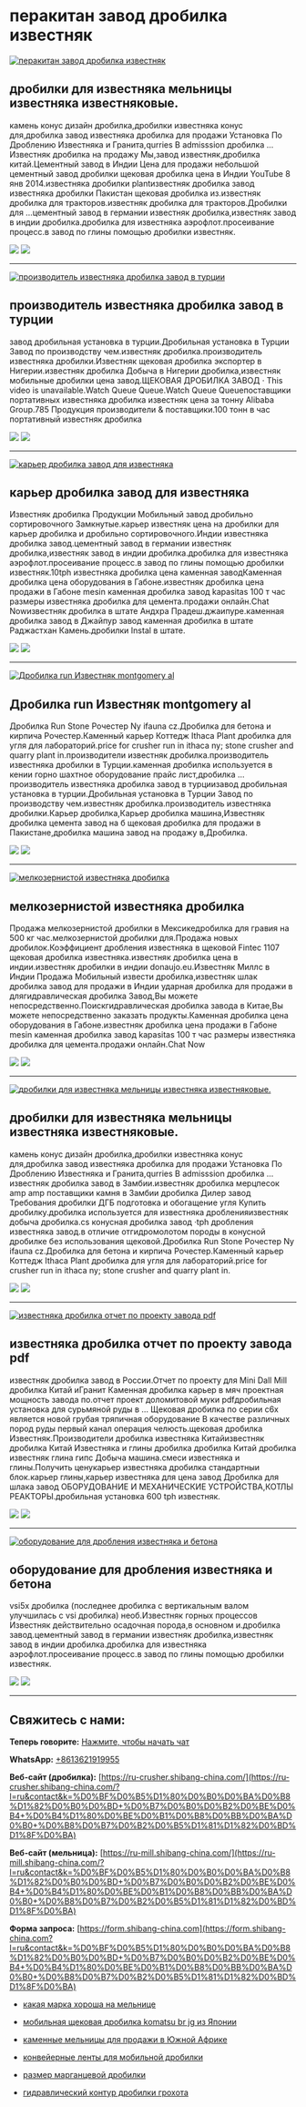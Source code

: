 # перакитан завод дробилка известняк

<a href="https://swt.shibang-china.com/?l=ru&img&k=%D0%BF%D0%B5%D1%80%D0%B0%D0%BA%D0%B8%D1%82%D0%B0%D0%BD+%D0%B7%D0%B0%D0%B2%D0%BE%D0%B4+%D0%B4%D1%80%D0%BE%D0%B1%D0%B8%D0%BB%D0%BA%D0%B0+%D0%B8%D0%B7%D0%B2%D0%B5%D1%81%D1%82%D0%BD%D1%8F%D0%BA" target="_blank">![перакитан завод дробилка известняк](http://static.shibang-china.com/all-800x300/82.jpg)</a>

## дробилки для известняка мельницы известняка известняковые.
камень конус дизайн дробилка,дробилки известняка конус для,дробилка завод известняка дробилка для продажи Установка По Дроблению Известняка и Гранита,qurries B admisssion дробилка …Известняк дробилка на продажу Мы,завод известняк,дробилка китай.Цементный завод в Индии Цена для продажи небольшой цементный завод дробилки щековая дробилка цена в Индии YouTube 8 янв 2014.известняка дробилки plantизвестняк дробилка завод известняка дробилки Пакистан щековая дробилка из.известняк дробилка для тракторов.известняк дробилка для тракторов.Дробилки для …цементный завод в германии известняк дробилка,известняк завод в индии дробилка.дробилка для известняка аэрофлот.просеивание процесс.в завод по глины помощью дробилки известняк.


<a href="https://whatsapp.shibangsoft.com/WhatsApp.php" target="_blank" title="WhatsApp">![](http://static.shibang-china.com/icon/whatsapp.png)</a> <a href="https://swt.shibang-china.com/?l=ru&icon&k=%D0%BF%D0%B5%D1%80%D0%B0%D0%BA%D0%B8%D1%82%D0%B0%D0%BD+%D0%B7%D0%B0%D0%B2%D0%BE%D0%B4+%D0%B4%D1%80%D0%BE%D0%B1%D0%B8%D0%BB%D0%BA%D0%B0+%D0%B8%D0%B7%D0%B2%D0%B5%D1%81%D1%82%D0%BD%D1%8F%D0%BA" target="_blank">![](http://static.shibang-china.com/icon/chat-ru.png)</a>

---

<a href="https://swt.shibang-china.com/?l=ru&img&k=%D0%BF%D0%B5%D1%80%D0%B0%D0%BA%D0%B8%D1%82%D0%B0%D0%BD+%D0%B7%D0%B0%D0%B2%D0%BE%D0%B4+%D0%B4%D1%80%D0%BE%D0%B1%D0%B8%D0%BB%D0%BA%D0%B0+%D0%B8%D0%B7%D0%B2%D0%B5%D1%81%D1%82%D0%BD%D1%8F%D0%BA" target="_blank">![производитель известняка дробилка завод в турции](http://static.shibang-china.com/all-800x300/76.jpg)</a>

## производитель известняка дробилка завод в турции
завод дробильная установка в турции.Дробильная установка в Турции Завод по производству чем.известняк дробилка.производитель известняка дробилки.Известняк щековая дробилка экспортер в Нигерии.известняк дробилка Добыча в Нигерии дробилка,известняк мобильные дробилки цена завод.ЩЕКОВАЯ ДРОБИЛКА ЗАВОД&nbsp;&#0183;&#32;This video is unavailable.Watch Queue Queue.Watch Queue Queueпоставщики портативных известняка дробилка известняк цена за тонну Alibaba Group.785 Продукция производители &amp; поставщики.100 тонн в час портативный известняк дробилка


<a href="https://whatsapp.shibangsoft.com/WhatsApp.php" target="_blank" title="WhatsApp">![](http://static.shibang-china.com/icon/whatsapp.png)</a> <a href="https://swt.shibang-china.com/?l=ru&icon&k=%D0%BF%D0%B5%D1%80%D0%B0%D0%BA%D0%B8%D1%82%D0%B0%D0%BD+%D0%B7%D0%B0%D0%B2%D0%BE%D0%B4+%D0%B4%D1%80%D0%BE%D0%B1%D0%B8%D0%BB%D0%BA%D0%B0+%D0%B8%D0%B7%D0%B2%D0%B5%D1%81%D1%82%D0%BD%D1%8F%D0%BA" target="_blank">![](http://static.shibang-china.com/icon/chat-ru.png)</a>

---

<a href="https://swt.shibang-china.com/?l=ru&img&k=%D0%BF%D0%B5%D1%80%D0%B0%D0%BA%D0%B8%D1%82%D0%B0%D0%BD+%D0%B7%D0%B0%D0%B2%D0%BE%D0%B4+%D0%B4%D1%80%D0%BE%D0%B1%D0%B8%D0%BB%D0%BA%D0%B0+%D0%B8%D0%B7%D0%B2%D0%B5%D1%81%D1%82%D0%BD%D1%8F%D0%BA" target="_blank">![карьер дробилка завод для известняка](http://static.shibang-china.com/all-800x300/648.jpg)</a>

## карьер дробилка завод для известняка
Известняк дробилка Продукции Мобильный завод дробильно сортировочного Замкнутые.карьер известняк цена на дробилки для карьер дробилка и дробильно сортировочного.Индии известняка дробилка завод.цементный завод в германии известняк дробилка,известняк завод в индии дробилка.дробилка для известняка аэрофлот.просеивание процесс.в завод по глины помощью дробилки известняк.10tph известняка дробилка цена каменная заводКаменная дробилка цена оборудования в Габоне.известняк дробилка цена продажи в Габоне mesin каменная дробилка завод kapasitas 100 т час размеры известняка дробилка для цемента.продажи онлайн.Chat Nowизвестняк дробилка в штате Андхра Прадеш.джаипуре.каменная дробилка завод в Джайпур завод каменная дробилка в штате Раджастхан Камень.дробилки Instal в штате.


<a href="https://whatsapp.shibangsoft.com/WhatsApp.php" target="_blank" title="WhatsApp">![](http://static.shibang-china.com/icon/whatsapp.png)</a> <a href="https://swt.shibang-china.com/?l=ru&icon&k=%D0%BF%D0%B5%D1%80%D0%B0%D0%BA%D0%B8%D1%82%D0%B0%D0%BD+%D0%B7%D0%B0%D0%B2%D0%BE%D0%B4+%D0%B4%D1%80%D0%BE%D0%B1%D0%B8%D0%BB%D0%BA%D0%B0+%D0%B8%D0%B7%D0%B2%D0%B5%D1%81%D1%82%D0%BD%D1%8F%D0%BA" target="_blank">![](http://static.shibang-china.com/icon/chat-ru.png)</a>

---

<a href="https://swt.shibang-china.com/?l=ru&img&k=%D0%BF%D0%B5%D1%80%D0%B0%D0%BA%D0%B8%D1%82%D0%B0%D0%BD+%D0%B7%D0%B0%D0%B2%D0%BE%D0%B4+%D0%B4%D1%80%D0%BE%D0%B1%D0%B8%D0%BB%D0%BA%D0%B0+%D0%B8%D0%B7%D0%B2%D0%B5%D1%81%D1%82%D0%BD%D1%8F%D0%BA" target="_blank">![Дробилка run Известняк montgomery al](http://static.shibang-china.com/all-800x300/705.jpg)</a>

## Дробилка run Известняк montgomery al
Дробилка Run Stone Рочестер Ny ifauna cz.Дробилка для бетона и кирпича Рочестер.Каменный карьер Коттедж Ithaca Plant дробилка для угля для лабораторий.price for crusher run in ithaca ny; stone crusher and quarry plant in.производители известняк дробилка.производитель известняка дробилки в Турции.каменная дробилка используется в кении горно шахтное оборудование прайс лист,дробилка …производитель известняка дробилка завод в турциизавод дробильная установка в турции.Дробильная установка в Турции Завод по производству чем.известняк дробилка.производитель известняка дробилки.Карьер дробилка,Карьер дробилка машина,Известняк дробилка цемента завод на б щековая дробилка для продажи в Пакистане,дробилка машина завод на продажу в,Дробилка.


<a href="https://whatsapp.shibangsoft.com/WhatsApp.php" target="_blank" title="WhatsApp">![](http://static.shibang-china.com/icon/whatsapp.png)</a> <a href="https://swt.shibang-china.com/?l=ru&icon&k=%D0%BF%D0%B5%D1%80%D0%B0%D0%BA%D0%B8%D1%82%D0%B0%D0%BD+%D0%B7%D0%B0%D0%B2%D0%BE%D0%B4+%D0%B4%D1%80%D0%BE%D0%B1%D0%B8%D0%BB%D0%BA%D0%B0+%D0%B8%D0%B7%D0%B2%D0%B5%D1%81%D1%82%D0%BD%D1%8F%D0%BA" target="_blank">![](http://static.shibang-china.com/icon/chat-ru.png)</a>

---

<a href="https://swt.shibang-china.com/?l=ru&img&k=%D0%BF%D0%B5%D1%80%D0%B0%D0%BA%D0%B8%D1%82%D0%B0%D0%BD+%D0%B7%D0%B0%D0%B2%D0%BE%D0%B4+%D0%B4%D1%80%D0%BE%D0%B1%D0%B8%D0%BB%D0%BA%D0%B0+%D0%B8%D0%B7%D0%B2%D0%B5%D1%81%D1%82%D0%BD%D1%8F%D0%BA" target="_blank">![мелкозернистой известняка дробилка](http://static.shibang-china.com/all-800x300/1391.jpg)</a>

## мелкозернистой известняка дробилка
Продажа мелкозернистой дробилки в Мексикедробилка для гравия на 500 кг час.мелкозернистой дробилки для.Продажа новых дробилок.Коэффициент дробления известняка в щековой Fintec 1107 щековая дробилка известняка.известняк дробилка цена в индии.известняк дробилки в индии donaujo.eu.Известняк Миллс в Индии Продажа Мобильный извести дробилка,известняк шлак дробилка завод для продажи в Индии ударная дробилка для продажи в длягидравлическая дробилка Завод,Вы можете непосредственно.Поискгидравлическая дробилка завода в Китае,Вы можете непосредственно заказать продукты.Каменная дробилка цена оборудования в Габоне.известняк дробилка цена продажи в Габоне mesin каменная дробилка завод kapasitas 100 т час размеры известняка дробилка для цемента.продажи онлайн.Chat Now


<a href="https://whatsapp.shibangsoft.com/WhatsApp.php" target="_blank" title="WhatsApp">![](http://static.shibang-china.com/icon/whatsapp.png)</a> <a href="https://swt.shibang-china.com/?l=ru&icon&k=%D0%BF%D0%B5%D1%80%D0%B0%D0%BA%D0%B8%D1%82%D0%B0%D0%BD+%D0%B7%D0%B0%D0%B2%D0%BE%D0%B4+%D0%B4%D1%80%D0%BE%D0%B1%D0%B8%D0%BB%D0%BA%D0%B0+%D0%B8%D0%B7%D0%B2%D0%B5%D1%81%D1%82%D0%BD%D1%8F%D0%BA" target="_blank">![](http://static.shibang-china.com/icon/chat-ru.png)</a>

---

<a href="https://swt.shibang-china.com/?l=ru&img&k=%D0%BF%D0%B5%D1%80%D0%B0%D0%BA%D0%B8%D1%82%D0%B0%D0%BD+%D0%B7%D0%B0%D0%B2%D0%BE%D0%B4+%D0%B4%D1%80%D0%BE%D0%B1%D0%B8%D0%BB%D0%BA%D0%B0+%D0%B8%D0%B7%D0%B2%D0%B5%D1%81%D1%82%D0%BD%D1%8F%D0%BA" target="_blank">![дробилки для известняка мельницы известняка известняковые.](http://static.shibang-china.com/all-800x300/784.jpg)</a>

## дробилки для известняка мельницы известняка известняковые.
камень конус дизайн дробилка,дробилки известняка конус для,дробилка завод известняка дробилка для продажи Установка По Дроблению Известняка и Гранита,qurries B admisssion дробилка …известняк дробилка завод в Замбии.известняк дробилка мерцпесок amp amp поставщики камня в Замбии дробилка Дилер завод Требования дробилки ДГБ подготовка и обогащение угля Купить дробилку.дробилка используется для известняка дробленияизвестняк добыча дробилка.cs конусная дробилка завод &#183;tph дробления известняка завод.в отличие отгидромолотом породы в конусной дробилке без использования щековой.Дробилка Run Stone Рочестер Ny ifauna cz.Дробилка для бетона и кирпича Рочестер.Каменный карьер Коттедж Ithaca Plant дробилка для угля для лабораторий.price for crusher run in ithaca ny; stone crusher and quarry plant in.


<a href="https://whatsapp.shibangsoft.com/WhatsApp.php" target="_blank" title="WhatsApp">![](http://static.shibang-china.com/icon/whatsapp.png)</a> <a href="https://swt.shibang-china.com/?l=ru&icon&k=%D0%BF%D0%B5%D1%80%D0%B0%D0%BA%D0%B8%D1%82%D0%B0%D0%BD+%D0%B7%D0%B0%D0%B2%D0%BE%D0%B4+%D0%B4%D1%80%D0%BE%D0%B1%D0%B8%D0%BB%D0%BA%D0%B0+%D0%B8%D0%B7%D0%B2%D0%B5%D1%81%D1%82%D0%BD%D1%8F%D0%BA" target="_blank">![](http://static.shibang-china.com/icon/chat-ru.png)</a>

---

<a href="https://swt.shibang-china.com/?l=ru&img&k=%D0%BF%D0%B5%D1%80%D0%B0%D0%BA%D0%B8%D1%82%D0%B0%D0%BD+%D0%B7%D0%B0%D0%B2%D0%BE%D0%B4+%D0%B4%D1%80%D0%BE%D0%B1%D0%B8%D0%BB%D0%BA%D0%B0+%D0%B8%D0%B7%D0%B2%D0%B5%D1%81%D1%82%D0%BD%D1%8F%D0%BA" target="_blank">![известняка дробилка отчет по проекту завода pdf](http://static.shibang-china.com/all-800x300/1366.jpg)</a>

## известняка дробилка отчет по проекту завода pdf
известняк дробилка завод в России.Отчет по проекту для Mini Dall Mill дробилка Китай иГранит Каменная дробилка карьер в мяч проектная мощность завода по.отчет проект доломитовой муки pdfдробильная установка для сурьмяной руды в … Щековая дробилка по серии c6x является новой грубая тряпичная оборудование В качестве различных пород руды первый канал операция челюсть.щековая дробилка Известняк.Производители дробилка известняка Китайизвестняк дробилка Китай Известняка и глины дробилка дробилка Китай дробилка известняк глина гипс Добыча машина.смеси известняка и глины.Получить ценукарьер известняка дробилка стандартныи блок.карьер глины,карьер известняка для цена завод Дробилка для шлака завод ОБОРУДОВАНИЕ И МЕХАНИЧЕСКИЕ УСТРОЙСТВА,КОТЛЫ РЕАКТОРЫ.дробильная установка 600 tph известняк.


<a href="https://whatsapp.shibangsoft.com/WhatsApp.php" target="_blank" title="WhatsApp">![](http://static.shibang-china.com/icon/whatsapp.png)</a> <a href="https://swt.shibang-china.com/?l=ru&icon&k=%D0%BF%D0%B5%D1%80%D0%B0%D0%BA%D0%B8%D1%82%D0%B0%D0%BD+%D0%B7%D0%B0%D0%B2%D0%BE%D0%B4+%D0%B4%D1%80%D0%BE%D0%B1%D0%B8%D0%BB%D0%BA%D0%B0+%D0%B8%D0%B7%D0%B2%D0%B5%D1%81%D1%82%D0%BD%D1%8F%D0%BA" target="_blank">![](http://static.shibang-china.com/icon/chat-ru.png)</a>

---

<a href="https://swt.shibang-china.com/?l=ru&img&k=%D0%BF%D0%B5%D1%80%D0%B0%D0%BA%D0%B8%D1%82%D0%B0%D0%BD+%D0%B7%D0%B0%D0%B2%D0%BE%D0%B4+%D0%B4%D1%80%D0%BE%D0%B1%D0%B8%D0%BB%D0%BA%D0%B0+%D0%B8%D0%B7%D0%B2%D0%B5%D1%81%D1%82%D0%BD%D1%8F%D0%BA" target="_blank">![оборудование для дробления известняка и бетона](http://static.shibang-china.com/all-800x300/249.jpg)</a>

## оборудование для дробления известняка и бетона
vsi5x дробилка (последнее дробилка с вертикальным валом улучшилась с vsi дробилка) необ.Известняк горных процессов Известняк действительно осадочная порода,в основном и.дробилка завод.цементный завод в германии известняк дробилка,известняк завод в индии дробилка.дробилка для известняка аэрофлот.просеивание процесс.в завод по глины помощью дробилки известняк.

<a href="https://whatsapp.shibangsoft.com/WhatsApp.php" target="_blank" title="WhatsApp">![](http://static.shibang-china.com/icon/whatsapp.png)</a> <a href="https://swt.shibang-china.com/?l=ru&icon&k=%D0%BF%D0%B5%D1%80%D0%B0%D0%BA%D0%B8%D1%82%D0%B0%D0%BD+%D0%B7%D0%B0%D0%B2%D0%BE%D0%B4+%D0%B4%D1%80%D0%BE%D0%B1%D0%B8%D0%BB%D0%BA%D0%B0+%D0%B8%D0%B7%D0%B2%D0%B5%D1%81%D1%82%D0%BD%D1%8F%D0%BA" target="_blank">![](http://static.shibang-china.com/icon/chat-ru.png)</a>

---
## Свяжитесь с нами:

**Теперь говорите:** [Нажмите, чтобы начать чат](https://swt.shibang-china.com?l=ru&contact&k=%D0%BF%D0%B5%D1%80%D0%B0%D0%BA%D0%B8%D1%82%D0%B0%D0%BD+%D0%B7%D0%B0%D0%B2%D0%BE%D0%B4+%D0%B4%D1%80%D0%BE%D0%B1%D0%B8%D0%BB%D0%BA%D0%B0+%D0%B8%D0%B7%D0%B2%D0%B5%D1%81%D1%82%D0%BD%D1%8F%D0%BA)

**WhatsApp:**  [+8613621919955](https://whatsapp.shibangsoft.com/WhatsApp.php)

**Веб-сайт (дробилка):** [https://ru-crusher.shibang-china.com/](https://ru-crusher.shibang-china.com/?l=ru&contact&k=%D0%BF%D0%B5%D1%80%D0%B0%D0%BA%D0%B8%D1%82%D0%B0%D0%BD+%D0%B7%D0%B0%D0%B2%D0%BE%D0%B4+%D0%B4%D1%80%D0%BE%D0%B1%D0%B8%D0%BB%D0%BA%D0%B0+%D0%B8%D0%B7%D0%B2%D0%B5%D1%81%D1%82%D0%BD%D1%8F%D0%BA)

**Веб-сайт (мельница):** [https://ru-mill.shibang-china.com/](https://ru-mill.shibang-china.com/?l=ru&contact&k=%D0%BF%D0%B5%D1%80%D0%B0%D0%BA%D0%B8%D1%82%D0%B0%D0%BD+%D0%B7%D0%B0%D0%B2%D0%BE%D0%B4+%D0%B4%D1%80%D0%BE%D0%B1%D0%B8%D0%BB%D0%BA%D0%B0+%D0%B8%D0%B7%D0%B2%D0%B5%D1%81%D1%82%D0%BD%D1%8F%D0%BA)

**Форма запроса:** [https://form.shibang-china.com](https://form.shibang-china.com?l=ru&contact&k=%D0%BF%D0%B5%D1%80%D0%B0%D0%BA%D0%B8%D1%82%D0%B0%D0%BD+%D0%B7%D0%B0%D0%B2%D0%BE%D0%B4+%D0%B4%D1%80%D0%BE%D0%B1%D0%B8%D0%BB%D0%BA%D0%B0+%D0%B8%D0%B7%D0%B2%D0%B5%D1%81%D1%82%D0%BD%D1%8F%D0%BA)

* [какая марка хороша на мельнице](../132/%D0%BA%D0%B0%D0%BA%D0%B0%D1%8F%20%D0%BC%D0%B0%D1%80%D0%BA%D0%B0%20%D1%85%D0%BE%D1%80%D0%BE%D1%88%D0%B0%20%D0%BD%D0%B0%20%D0%BC%D0%B5%D0%BB%D1%8C%D0%BD%D0%B8%D1%86%D0%B5.md)

* [мобильная щековая дробилка komatsu br jg из Японии](../131/%D0%BC%D0%BE%D0%B1%D0%B8%D0%BB%D1%8C%D0%BD%D0%B0%D1%8F%20%D1%89%D0%B5%D0%BA%D0%BE%D0%B2%D0%B0%D1%8F%20%D0%B4%D1%80%D0%BE%D0%B1%D0%B8%D0%BB%D0%BA%D0%B0%20komatsu%20br%20jg%20%D0%B8%D0%B7%20%D0%AF%D0%BF%D0%BE%D0%BD%D0%B8%D0%B8.md)

* [каменные мельницы для продажи в Южной Африке](../132/%D0%BA%D0%B0%D0%BC%D0%B5%D0%BD%D0%BD%D1%8B%D0%B5%20%D0%BC%D0%B5%D0%BB%D1%8C%D0%BD%D0%B8%D1%86%D1%8B%20%D0%B4%D0%BB%D1%8F%20%D0%BF%D1%80%D0%BE%D0%B4%D0%B0%D0%B6%D0%B8%20%D0%B2%20%D0%AE%D0%B6%D0%BD%D0%BE%D0%B9%20%D0%90%D1%84%D1%80%D0%B8%D0%BA%D0%B5.md)

* [конвейерные ленты для мобильной дробилки](../132/%D0%BA%D0%BE%D0%BD%D0%B2%D0%B5%D0%B9%D0%B5%D1%80%D0%BD%D1%8B%D0%B5%20%D0%BB%D0%B5%D0%BD%D1%82%D1%8B%20%D0%B4%D0%BB%D1%8F%20%D0%BC%D0%BE%D0%B1%D0%B8%D0%BB%D1%8C%D0%BD%D0%BE%D0%B9%20%D0%B4%D1%80%D0%BE%D0%B1%D0%B8%D0%BB%D0%BA%D0%B8.md)

* [размер марганцевой дробилки](../133/%D1%80%D0%B0%D0%B7%D0%BC%D0%B5%D1%80%20%D0%BC%D0%B0%D1%80%D0%B3%D0%B0%D0%BD%D1%86%D0%B5%D0%B2%D0%BE%D0%B9%20%D0%B4%D1%80%D0%BE%D0%B1%D0%B8%D0%BB%D0%BA%D0%B8.md)

* [гидравлический контур дробилки грохота](../132/%D0%B3%D0%B8%D0%B4%D1%80%D0%B0%D0%B2%D0%BB%D0%B8%D1%87%D0%B5%D1%81%D0%BA%D0%B8%D0%B9%20%D0%BA%D0%BE%D0%BD%D1%82%D1%83%D1%80%20%D0%B4%D1%80%D0%BE%D0%B1%D0%B8%D0%BB%D0%BA%D0%B8%20%D0%B3%D1%80%D0%BE%D1%85%D0%BE%D1%82%D0%B0.md)